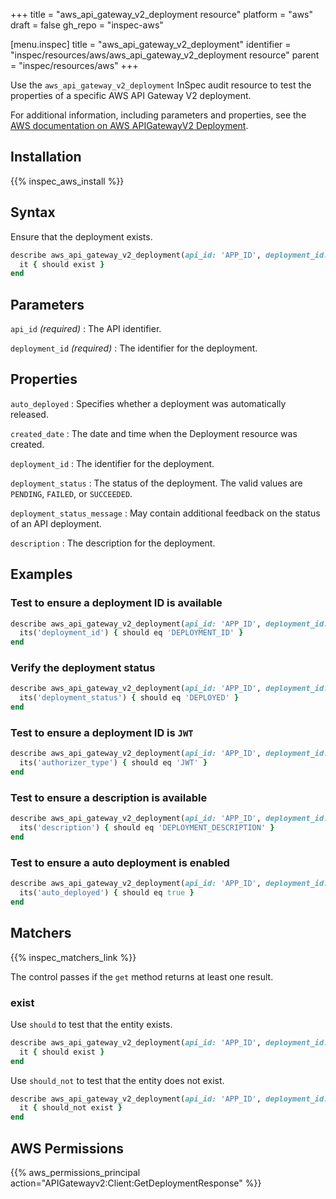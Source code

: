 +++
title = "aws_api_gateway_v2_deployment resource"
platform = "aws"
draft = false
gh_repo = "inspec-aws"

[menu.inspec]
title = "aws_api_gateway_v2_deployment"
identifier = "inspec/resources/aws/aws_api_gateway_v2_deployment resource"
parent = "inspec/resources/aws"
+++

Use the `aws_api_gateway_v2_deployment` InSpec audit resource to test the properties of a specific AWS API Gateway V2 deployment.

For additional information, including parameters and properties, see the [AWS documentation on AWS APIGatewayV2 Deployment](https://docs.aws.amazon.com/AWSCloudFormation/latest/UserGuide/aws-resource-apigatewayv2-deployment.html).

## Installation

{{% inspec_aws_install %}}

## Syntax

Ensure that the deployment exists.

```ruby
describe aws_api_gateway_v2_deployment(api_id: 'APP_ID', deployment_id: 'DEPLOYMENT_ID') do
  it { should exist }
end
```

## Parameters

`api_id` _(required)_
: The API identifier.

`deployment_id` _(required)_
: The identifier for the deployment.

## Properties

`auto_deployed`
: Specifies whether a deployment was automatically released.

`created_date`
: The date and time when the Deployment resource was created.

`deployment_id`
: The identifier for the deployment.

`deployment_status`
: The status of the deployment. The valid values are `PENDING`, `FAILED`, or `SUCCEEDED`.

`deployment_status_message`
: May contain additional feedback on the status of an API deployment.

`description`
: The description for the deployment.

## Examples

### Test to ensure a deployment ID is available

```ruby
describe aws_api_gateway_v2_deployment(api_id: 'APP_ID', deployment_id: 'DEPLOYMENT_ID') do
  its('deployment_id') { should eq 'DEPLOYMENT_ID' }
end
```

### Verify the deployment status

```ruby
describe aws_api_gateway_v2_deployment(api_id: 'APP_ID', deployment_id: 'DEPLOYMENT_ID') do
  its('deployment_status') { should eq 'DEPLOYED' }
end
```

### Test to ensure a deployment ID is `JWT`

```ruby
describe aws_api_gateway_v2_deployment(api_id: 'APP_ID', deployment_id: 'DEPLOYMENT_ID') do
  its('authorizer_type') { should eq 'JWT' }
end
```

### Test to ensure a description is available

```ruby
describe aws_api_gateway_v2_deployment(api_id: 'APP_ID', deployment_id: 'DEPLOYMENT_ID') do
  its('description') { should eq 'DEPLOYMENT_DESCRIPTION' }
end
```

### Test to ensure a auto deployment is enabled

```ruby
describe aws_api_gateway_v2_deployment(api_id: 'APP_ID', deployment_id: 'DEPLOYMENT_ID') do
  its('auto_deployed') { should eq true }
end
```

## Matchers

{{% inspec_matchers_link %}}

The control passes if the `get` method returns at least one result.

### exist

Use `should` to test that the entity exists.

```ruby
describe aws_api_gateway_v2_deployment(api_id: 'APP_ID', deployment_id: 'DEPLOYMENT_ID') do
  it { should exist }
end
```

Use `should_not` to test that the entity does not exist.

```ruby
describe aws_api_gateway_v2_deployment(api_id: 'APP_ID', deployment_id: 'DEPLOYMENT_ID') do
  it { should_not exist }
end
```

## AWS Permissions

{{% aws_permissions_principal action="APIGatewayv2:Client:GetDeploymentResponse" %}}
